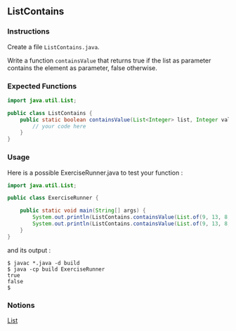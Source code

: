 ## ListContains

### Instructions

Create a file `ListContains.java`.

Write a function `containsValue` that returns true if the list as parameter contains the element as parameter, false otherwise.

### Expected Functions

```java
import java.util.List;

public class ListContains {
    public static boolean containsValue(List<Integer> list, Integer value) {
        // your code here
    }
}
```

### Usage

Here is a possible ExerciseRunner.java to test your function :

```java
import java.util.List;

public class ExerciseRunner {

    public static void main(String[] args) {
        System.out.println(ListContains.containsValue(List.of(9, 13, 8, 23, 1, 0, 89), 8));
        System.out.println(ListContains.containsValue(List.of(9, 13, 8, 23, 1, 0, 89), 10));
    }
}
```

and its output :

```shell
$ javac *.java -d build
$ java -cp build ExerciseRunner
true
false
$
```

### Notions

[List](https://docs.oracle.com/en/java/javase/17/docs/api/java.base/java/util/List.html)
